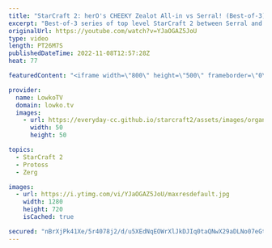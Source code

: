 ```yaml
---
title: "StarCraft 2: herO's CHEEKY Zealot All-in vs Serral! (Best-of-3)"
excerpt: "Best-of-3 series of top level StarCraft 2 between Serral and herO. In this Zerg versus Protoss we see a variety of strategies as both players try to outsmart one another.  Support my work on Patreon: https://www.patreon.com/lowkotv Become a YouTube member: https://lowko.tv/join  More Lowko: https://youtube.com/morelowko"
originalUrl: https://youtube.com/watch?v=YJaOGAZ5JoU
type: video
length: PT26M7S
publishedDateTime: 2022-11-08T12:57:28Z
heat: 77

featuredContent: "<iframe width=\"800\" height=\"500\" frameborder=\"0\" src=\"https://www.youtube.com/embed/YJaOGAZ5JoU\" allow=\"accelerometer; autoplay; encrypted-media; gyroscope; picture-in-picture\" allowfullscreen></iframe>"

provider:
  name: LowkoTV
  domain: lowko.tv
  images:
    - url: https://everyday-cc.github.io/starcraft2/assets/images/organizations/lowko.tv-50x50.jpg
      width: 50
      height: 50

topics:
  - StarCraft 2
  - Protoss
  - Zerg

images:
  - url: https://i.ytimg.com/vi/YJaOGAZ5JoU/maxresdefault.jpg
    width: 1280
    height: 720
    isCached: true

secured: "nBrXjPk41Xe/5r4078j2/d/u5XEdNqEOWrXlJkDJIq0taQNwX29aDLNo07eGtpl+DLpYU/CIXVPgcJpk3TIC+fv2ThCI2w/YPkch429LFIdJD69gWPT1JJCrGUitRLD2eH0Fxb6soWHoUDgCXNhfdpcuJJ0XWoXEZEqbWup1Tgsin0RvdDkRlepKATEUWkN8a3jYcWQh5jtwiL4lB4BaIJADQWkJTjAkFfV7IqNcuXSaeQGm8f8FpdjdKGl46c1AYboVY39OaaTPebYMNUTiV3DPyO6IdKM+07/a/CmPCPgCAQH1vra1vAi82l/8irpYDSwsRxnfgnZZGM4+d60bN2niVBjV4cOnUhCsd4t0v4moAkcGW5YN3hoGkwsQFdiUO5HFsGatubfKJMXALbYjoYVNVh92XCQ/gudWoWso0aw=;eYwwFK8tclQcpRNaiKQFlw=="
---
```


